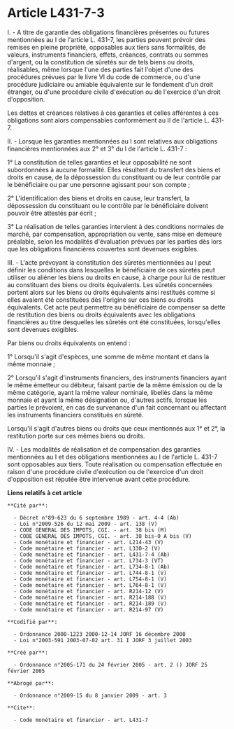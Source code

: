 # Article L431-7-3

I. - A titre de garantie des obligations financières présentes ou futures mentionnées au I de l'article L. 431-7, les parties
peuvent prévoir des remises en pleine propriété, opposables aux tiers sans formalités, de valeurs, instruments financiers,
effets, créances, contrats ou sommes d'argent, ou la constitution de sûretés sur de tels biens ou droits, réalisables, même
lorsque l'une des parties fait l'objet d'une des procédures prévues par le livre VI du code de commerce, ou d'une procédure
judiciaire ou amiable équivalente sur le fondement d'un droit étranger, ou d'une procédure civile d'exécution ou de
l'exercice d'un droit d'opposition.

Les dettes et créances relatives à ces garanties et celles afférentes à ces obligations sont alors compensables conformément
au II de l'article L. 431-7.

II. - Lorsque les garanties mentionnées au I sont relatives aux obligations financières mentionnées aux 2° et 3° du I de
l'article L. 431-7 :

1° La constitution de telles garanties et leur opposabilité ne sont subordonnées à aucune formalité. Elles résultent du
transfert des biens et droits en cause, de la dépossession du constituant ou de leur contrôle par le bénéficiaire ou par une
personne agissant pour son compte ;

2° L'identification des biens et droits en cause, leur transfert, la dépossession du constituant ou le contrôle par le
bénéficiaire doivent pouvoir être attestés par écrit ;

3° La réalisation de telles garanties intervient à des conditions normales de marché, par compensation, appropriation ou
vente, sans mise en demeure préalable, selon les modalités d'évaluation prévues par les parties dès lors que les obligations
financières couvertes sont devenues exigibles.

III. - L'acte prévoyant la constitution des sûretés mentionnées au I peut définir les conditions dans lesquelles le
bénéficiaire de ces sûretés peut utiliser ou aliéner les biens ou droits en cause, à charge pour lui de restituer au
constituant des biens ou droits équivalents. Les sûretés concernées portent alors sur les biens ou droits équivalents ainsi
restitués comme si elles avaient été constituées dès l'origine sur ces biens ou droits équivalents. Cet acte peut permettre
au bénéficiaire de compenser sa dette de restitution des biens ou droits équivalents avec les obligations financières au
titre desquelles les sûretés ont été constituées, lorsqu'elles sont devenues exigibles.

Par biens ou droits équivalents on entend :

1° Lorsqu'il s'agit d'espèces, une somme de même montant et dans la même monnaie ;

2° Lorsqu'il s'agit d'instruments financiers, des instruments financiers ayant le même émetteur ou débiteur, faisant partie
de la même émission ou de la même catégorie, ayant la même valeur nominale, libellés dans la même monnaie et ayant la même
désignation ou, d'autres actifs, lorsque les parties le prévoient, en cas de survenance d'un fait concernant ou affectant les
instruments financiers constitués en sûreté.

Lorsqu'il s'agit d'autres biens ou droits que ceux mentionnés aux 1° et 2°, la restitution porte sur ces mêmes biens ou
droits.

IV. - Les modalités de réalisation et de compensation des garanties mentionnées au I et des obligations mentionnées au I de
l'article L. 431-7 sont opposables aux tiers. Toute réalisation ou compensation effectuée en raison d'une procédure civile
d'exécution ou de l'exercice d'un droit d'opposition est réputée être intervenue avant cette procédure.

**Liens relatifs à cet article**

	**Cité par**:

	  - Décret n°89-623 du 6 septembre 1989 - art. 4-4 (Ab)
	  - Loi n°2009-526 du 12 mai 2009 - art. 138 (V)
	  - CODE GENERAL DES IMPOTS, CGI. - art. 38 bis (M)
	  - CODE GENERAL DES IMPOTS, CGI. - art. 38 bis-0 A bis (V)
	  - Code monétaire et financier - art. L214-43 (V)
	  - Code monétaire et financier - art. L330-2 (V)
	  - Code monétaire et financier - art. L431-7-4 (Ab)
	  - Code monétaire et financier - art. L734-3 (VT)
	  - Code monétaire et financier - art. L734-8-1 (Ab)
	  - Code monétaire et financier - art. L744-8-1 (V)
	  - Code monétaire et financier - art. L754-8-1 (V)
	  - Code monétaire et financier - art. L764-8-1 (V)
	  - Code monétaire et financier - art. R214-12 (V)
	  - Code monétaire et financier - art. R214-188 (V)
	  - Code monétaire et financier - art. R214-189 (V)
	  - Code monétaire et financier - art. R214-97 (V)

	**Codifié par**:

	  - Ordonnance 2000-1223 2000-12-14 JORF 16 décembre 2000
	  - Loi n°2003-591 2003-07-02 art. 31 I JORF 3 juillet 2003

	**Créé par**:

	  - Ordonnance n°2005-171 du 24 février 2005 - art. 2 () JORF 25 février 2005

	**Abrogé par**:

	  - Ordonnance n°2009-15 du 8 janvier 2009 - art. 3

	**Cite**:

	  - Code monétaire et financier - art. L431-7
